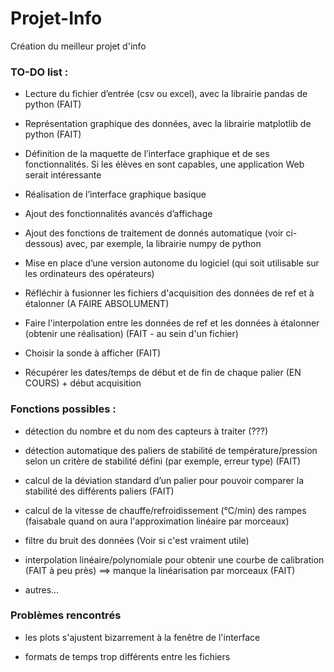 # Projet-Info
Création du meilleur projet d'info

### TO-DO list :
* Lecture du fichier d’entrée (csv ou excel), avec la librairie pandas de python (FAIT)

* Représentation graphique des données, avec la librairie matplotlib de python (FAIT)

* Définition de la maquette de l’interface graphique et de ses fonctionnalités. Si les élèves en sont capables, une application Web serait intéressante

* Réalisation de l’interface graphique basique

* Ajout des fonctionnalités avancés d’affichage

* Ajout des fonctions de traitement de donnés automatique (voir ci-dessous) avec, par exemple, la librairie numpy de python

* Mise en place d’une version autonome du logiciel (qui soit utilisable sur les ordinateurs des opérateurs)
  
* Réfléchir à fusionner les fichiers d'acquisition des données de ref et à étalonner (A FAIRE ABSOLUMENT)

* Faire l'interpolation entre les données de ref et les données à étalonner (obtenir une réalisation) (FAIT - au sein d'un fichier)

* Choisir la sonde à afficher (FAIT)

* Récupérer les dates/temps de début et de fin de chaque palier (EN COURS) + début acquisition

### Fonctions possibles :
* détection du nombre et du nom des capteurs à traiter (???)

* détection automatique des paliers de stabilité de température/pression selon un critère de stabilité défini (par exemple, erreur type) (FAIT)

* calcul de la déviation standard d’un palier pour pouvoir comparer la stabilité des différents paliers (FAIT)

* calcul de la vitesse de chauffe/refroidissement (°C/min) des rampes (faisabale quand on aura l'approximation linéaire par morceaux)

* filtre du bruit des données (Voir si c'est vraiment utile)

* interpolation linéaire/polynomiale pour obtenir une courbe de calibration (FAIT à peu près) ==> manque la linéarisation par morceaux (FAIT)

* autres…

### Problèmes rencontrés
* les plots s'ajustent bizarrement à la fenêtre de l'interface

* formats de temps trop différents entre les fichiers